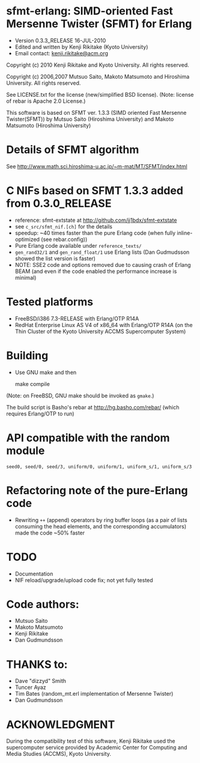 # sfmt-erlang: SIMD-oriented Fast Mersenne Twister (SFMT) for Erlang

* Version 0.3.3_RELEASE 16-JUL-2010
* Edited and written by Kenji Rikitake (Kyoto University)
* Email contact: <kenji.rikitake@acm.org>

Copyright (c) 2010 Kenji Rikitake and Kyoto University. All rights
reserved.

Copyright (c) 2006,2007 Mutsuo Saito, Makoto Matsumoto and Hiroshima
University. All rights reserved.

See LICENSE.txt for the license (new/simplified BSD license). (Note:
license of rebar is Apache 2.0 License.)

This software is based on SFMT ver. 1.3.3 (SIMD oriented Fast Mersenne
Twister(SFMT)) by Mutsuo Saito (Hiroshima University) and Makoto
Matsumoto (Hiroshima University)

# Details of SFMT algorithm

See <http://www.math.sci.hiroshima-u.ac.jp/~m-mat/MT/SFMT/index.html>

# C NIFs based on SFMT 1.3.3 added from 0.3.0_RELEASE

* reference: sfmt-extstate at <http://github.com/jj1bdx/sfmt-extstate>
* see `c_src/sfmt_nif.[ch]` for the details
* speedup: ~40 times faster than the pure Erlang code (when fully inline-optimized (see rebar.config))
* Pure Erlang code available under `reference_texts/`
* `gen_rand32/1` and `gen_rand_float/1` use Erlang lists (Dan Gudmudsson showed the list version is faster)
* NOTE: SSE2 code and options removed due to causing crash of Erlang BEAM
  (and even if the code enabled the performance increase is minimal)

# Tested platforms

* FreeBSD/i386 7.3-RELEASE with Erlang/OTP R14A
* RedHat Enterprise Linux AS V4 of x86_64 with Erlang/OTP R14A
  (on the Thin Cluster of the Kyoto University ACCMS Supercomputer System)

# Building 

* Use GNU make and then

    make compile

(Note: on FreeBSD, GNU make should be invoked as `gmake`.)

The build script is Basho's rebar at <http://hg.basho.com/rebar/> 
(which requires Erlang/OTP to run)

# API compatible with the random module

    seed0, seed/0, seed/3, uniform/0, uniform/1, uniform_s/1, uniform_s/3 

# Refactoring note of the pure-Erlang code

* Rewriting `++` (append) operators by ring buffer loops
(as a pair of lists consuming the head elements, and the corresponding accumulators)
made the code ~50% faster

# TODO

* Documentation
* NIF reload/upgrade/upload code fix; not yet fully tested

# Code authors:

* Mutsuo Saito
* Makoto Matsumoto
* Kenji Rikitake
* Dan Gudmundsson

# THANKS to:

* Dave "dizzyd" Smith
* Tuncer Ayaz
* Tim Bates (random_mt.erl implementation of Mersenne Twister)
* Dan Gudmundsson

# ACKNOWLEDGMENT

During the compatibility test of this software, Kenji Rikitake
used the supercomputer service provided by Academic Center for
Computing and Media Studies (ACCMS), Kyoto University.
